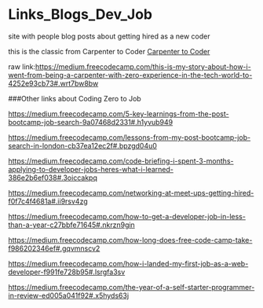 # Links_Blogs_Dev_Job
site with people blog posts about getting hired as a new coder

this is the classic from Carpenter to Coder
[Carpenter to Coder](https://medium.freecodecamp.com/this-is-my-story-about-how-i-went-from-being-a-carpenter-with-zero-experience-in-the-tech-world-to-4252e93cb73#.wrt7bw8bw)

raw link:https://medium.freecodecamp.com/this-is-my-story-about-how-i-went-from-being-a-carpenter-with-zero-experience-in-the-tech-world-to-4252e93cb73#.wrt7bw8bw

###Other links about Coding Zero to Job

https://medium.freecodecamp.com/5-key-learnings-from-the-post-bootcamp-job-search-9a07468d2331#.h1yvub949

https://medium.freecodecamp.com/lessons-from-my-post-bootcamp-job-search-in-london-cb37ea12ec2f#.bpzgd04u0

https://medium.freecodecamp.com/code-briefing-i-spent-3-months-applying-to-developer-jobs-heres-what-i-learned-386e2b6ef038#.3oiccakpq

https://medium.freecodecamp.com/networking-at-meet-ups-getting-hired-f0f7c4f4681a#.ii9rsv4zg

https://medium.freecodecamp.com/how-to-get-a-developer-job-in-less-than-a-year-c27bbfe71645#.nkrzn9gin

https://medium.freecodecamp.com/how-long-does-free-code-camp-take-f986202346ef#.gqvmnscv2

https://medium.freecodecamp.com/how-i-landed-my-first-job-as-a-web-developer-f991fe728b95#.lsrgfa3sv

https://medium.freecodecamp.com/the-year-of-a-self-starter-programmer-in-review-ed005a041f92#.x5hyds63j

